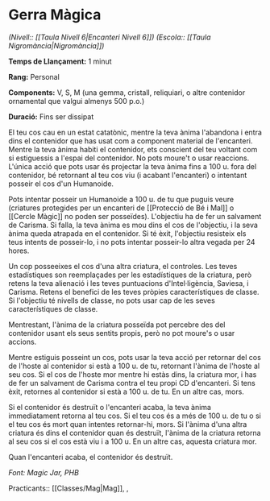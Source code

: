 # Gerra Màgica

*(Nivell:: [[Taula Nivell 6|Encanteri Nivell 6]]) (Escola:: [[Taula Nigromància|Nigromància]])*

**Temps de Llançament:** 1 minut

**Rang:** Personal

**Components:** V, S, M (una gemma, cristall, reliquiari, o altre contenidor ornamental que valgui almenys 500 p.o.)

**Duració:** Fins ser dissipat

El teu cos cau en un estat catatònic, mentre la teva ànima l'abandona i entra dins el contenidor que has usat com a component material de l'encanteri. Mentre la teva ànima habiti el contenidor, ets conscient del teu voltant com si estiguessis a l'espai del contenidor. No pots moure't o usar reaccions. L'única acció que pots usar és projectar la teva ànima fins a 100 u. fora del contenidor, bé retornant al teu cos viu (i acabant l'encanteri) o intentant posseir el cos d'un Humanoide.

Pots intentar posseir un Humanoide a 100 u. de tu que puguis veure (criatures protegides per un encanteri de [[Protecció de Bé i Mal]] o [[Cercle Màgic]] no poden ser posseïdes). L'objectiu ha de fer un salvament de Carisma. Si falla, la teva ànima es mou dins el cos de l'objectiu, i la seva ànima queda atrapada en el contenidor. Si té èxit, l'objectiu resisteix els teus intents de posseir-lo, i no pots intentar posseir-lo altra vegada per 24 hores.

Un cop posseeixes el cos d'una altra criatura, el controles. Les teves estadístiques son reemplaçades per les estadístiques de la criatura, però retens la teva alienació i les teves puntuacions d'Intel·ligència, Saviesa, i Carisma. Retens el benefici de les teves pròpies característiques de classe. Si l'objectiu té nivells de classe, no pots usar cap de les seves característiques de classe.

Mentrestant, l'ànima de la criatura posseïda pot percebre des del contenidor usant els seus sentits propis, però no pot moure's o usar accions.

Mentre estiguis posseint un cos, pots usar la teva acció per retornar del cos de l'hoste al contenidor si està a 100 u. de tu, retornant l'ànima de l'hoste al seu cos. Si el cos de l'hoste mor mentre hi estàs dins, la criatura mor, i has de fer un salvament de Carisma contra el teu propi CD d'encanteri. Si tens èxit, retornes al contenidor si està a 100 u. de tu. En un altre cas, mors.

Si el contenidor és destruït o l'encanteri acaba, la teva ànima immediatament retorna al teu cos. Si el teu cos és a més de 100 u. de tu o si el teu cos és mort quan intentes retornar-hi, mors. Si l'ànima d'una altra criatura és dins el contenidor quan és destruït, l'ànima de la criatura retorna al seu cos si el cos està viu i a 100 u. En un altre cas, aquesta criatura mor.

Quan l'encanteri acaba, el contenidor és destruït.


*Font: Magic Jar, PHB*


Practicants:: [[Classes/Mag|Mag]], ,